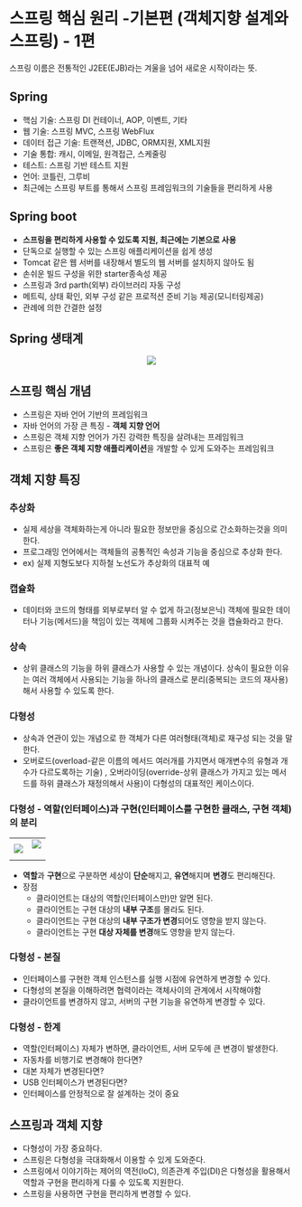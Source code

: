 # 스프링 핵심 원리 -기본편 (객체지향 설계와 스프링) - 1편

>
스프링 이름은 전통적인 J2EE(EJB)라는 겨울을 넘어 새로운 시작이라는 뜻.

## Spring
- 핵심 기술: 스프링 DI 컨테이너, AOP, 이벤트, 기타
- 웹 기술: 스프링 MVC, 스프링 WebFlux
- 데이터 접근 기술: 트랜젹션, JDBC, ORM지원, XML지원
- 기술 통합: 캐시, 이메일, 원격접근, 스케줄링
- 테스트: 스프링 기반 테스트 지원
- 언어: 코틀린, 그루비
- 최근에는 스프링 부트를 통해서 스프링 프레임워크의 기술들을 편리하게 사용

## Spring boot
- **스프링을 편리하게 사용할 수 있도록 지원, 최근에는 기본으로 사용**
- 단독으로 실행할 수 있는 스프링 애플리케이션을 쉽게 생성
- Tomcat 같은 웹 서버를 내장해서 별도의 웹 서버를 설치하지 않아도 됨
- 손쉬운 빌드 구성을 위한 starter종속성 제공
- 스프링과 3rd parth(외부) 라이브러리 자동 구성
- 메트릭, 상태 확인, 외부 구성 같은 프로적션 준비 기능 제공(모니터링제공)
- 관례에 의한 간결한 설정

## Spring 생태계
<p align="center">
  <img src="https://images.velog.io/images/hong-brother/post/b19d45ce-29e3-4a56-ae45-a7be827b9c9f/%E1%84%89%E1%85%B3%E1%84%8F%E1%85%B3%E1%84%85%E1%85%B5%E1%86%AB%E1%84%89%E1%85%A3%E1%86%BA%202022-03-01%20%E1%84%8B%E1%85%A9%E1%84%92%E1%85%AE%2010.27.40.png"/>
</p>

## 스프링 핵심 개념
- 스프링은 자바 언어 기반의 프레임워크
- 자바 언어의 가장 큰 특징 - **객체 지향 언어**
- 스프링은 객체 지향 언어가 가진 강력한 특징을 살려내는 프레임워크
- 스프링은 **좋은 객체 지향 애플리케이션**을 개발할 수 있게 도와주는 프레임워크


## 객체 지향 특징
### 추상화
- 실제 세상을 객체화하는게 아니라 필요한 정보만을 중심으로 간소화하는것을 의미한다.
- 프로그래밍 언어에서는 객체들의 공통적인 속성과 기능을 중심으로 추상화 한다.
- ex) 실제 지형도보다 지하철 노선도가 추상화의 대표적 예

### 캡슐화
- 데이터와 코드의 형태를 외부로부터 알 수 없게 하고(정보은닉) 객체에 필요한 데이터나 기능(메서드)을 책임이 있는 객체에 그룹화 시켜주는 것을 캡슐화라고 한다.

### 상속
- 상위 클래스의 기능을 하위 클래스가 사용할 수 있는 개념이다. 상속이 필요한 이유는 여러 객체에서 사용되는 기능을 하나의 클래스로 분리(중복되는 코드의 재사용)해서 사용할 수 있도록 한다. 

### 다형성
- 상속과 연관이 있는 개념으로 한 객체가 다른 여러형태(객체)로 재구성 되는 것을 말한다.
- 오버로드(overload-같은 이름의 메서드 여러개를 가지면서 매개변수의 유형과 개수가 다르도록하는 기술) , 오버라이딩(override-상위 클래스가 가지고 있는 메서드를 하위 클래스가 재정의해서 사용)이 다형성의 대표적인 케이스이다.

### 다형성 - 역할(인터페이스)과 구현(인터페이스를 구현한 클래스, 구현 객체)의 분리
<table>
  <tr>
    <td><img src="https://images.velog.io/images/hong-brother/post/ea8365a6-3002-4446-a312-0aa667b13759/%E1%84%89%E1%85%B3%E1%84%8F%E1%85%B3%E1%84%85%E1%85%B5%E1%86%AB%E1%84%89%E1%85%A3%E1%86%BA%202022-03-01%20%E1%84%8B%E1%85%A9%E1%84%92%E1%85%AE%2011.55.27.png" height:100/></td>
    <td><img src="https://images.velog.io/images/hong-brother/post/a26bbb18-db46-424c-9658-65ae9df55a94/%E1%84%89%E1%85%B3%E1%84%8F%E1%85%B3%E1%84%85%E1%85%B5%E1%86%AB%E1%84%89%E1%85%A3%E1%86%BA%202022-03-01%20%E1%84%8B%E1%85%A9%E1%84%92%E1%85%AE%2011.55.40.png"/>
</p></td>
  <tr>
</table>

- **역할**과 **구현**으로 구분하면 세상이 **단순**해지고, **유연**해지며 **변경**도 편리해진다.
- 장점
    - 클라이언트는 대상의 역할(인터페이스만)만 알면 된다.
    - 클라이언트는 구현 대상의 **내부 구조**를 몰라도 된다.
    - 클라이언트는 구현 대상의 **내부 구조가 변경**되어도 영향을 받지 않는다.
    - 클라이언트는 구현 **대상 자체를 변경**해도 영향을 받지 않는다.
    
### 다형성 - 본질
- 인터페이스를 구현한 객체 인스턴스를 실행 시점에 유연하게 변경할 수 있다.
- 다형성의 본질을 이해하려면 협력이라는 객체사이의 관계에서 시작해야함
- 클라이언트를 변경하지 않고, 서버의 구현 기능을 유연하게 변경할 수 있다.

### 다형성 - 한계
- 역할(인터페이스) 자체가 변하면, 클라이언트, 서버 모두에 큰 변경이 발생한다.
- 자동차를 비행기로 변경해야 한다면?
- 대본 자체가 변경된다면?
- USB 인터페이스가 변경된다면?
- 인터페이스를 안정적으로 잘 설계하는 것이 중요

## 스프링과 객체 지향
- 다형성이 가장 중요하다.
- 스프링은 다형성을 극대화해서 이용할 수 있게 도와준다.
- 스프링에서 이야기하는 제어의 역전(IoC), 의존관계 주입(DI)은 다형성을 활용해서 역할과 구현을 편리하게 다룰 수 있도록 지원한다.
- 스프링을 사용하면 구현을 편리하게 변경할 수 있다.
